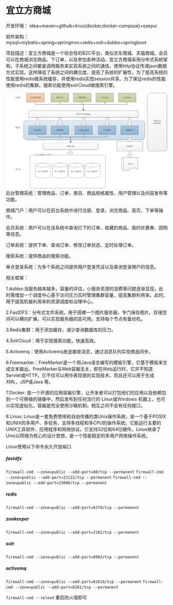 # 宜立方商城

开发环境： idea+maven+github+linux(docker,docker-compose)+easyui

软件架构： mysql+mybatis+spring+springmvc+redis+solr+dubbo+springboot

项目描述：宜立方商城是一个综合性的B2C平台，类似京东商城、天猫商城。会员可以在商城浏览商品、下订单，以及参加各种活动。宜立方商城采用分布式系统架构，子系统之间都是调用服务来实现系统之间的通信，使用http协议传递json数据方式实现。这样降低了系统之间的耦合度，提高了系统的扩展性。为了提高系统的性能使用redis做系统缓存，并使用redis实现session共享。为了保证redis的性能使用redis的集群。搜索功能使用solrCloud做搜索引擎。

[![image](https://github.com/adrklang/projects/blob/master/e3mall/jiagou.png)](https://github.com/adrklang/projects/blob/master/e3mall/jiagou.png)后台管理系统：管理商品、订单、类目、商品规格属性、用户管理以及内容发布等功能。

商城门户：用户可以在前台系统中进行注册、登录、浏览商品、首页、下单等操作。

会员系统：用户可以在该系统中查询已下的订单、收藏的商品、我的优惠券、团购等信息。

订单系统：提供下单、查询订单、修改订单状态、定时处理订单。

搜索系统：提供商品的搜索功能。

单点登录系统：为多个系统之间提供用户登录凭证以及查询登录用户的信息。

相关框架：

1.dubbo:当服务越来越多，容量的评估，小服务资源的浪费等问题逐渐显现，此时需增加一个调度中心基于访问压力实时管理集群容量，提高集群利用率。此时，用于提高机器利用率的资源调度和治理中心。

2.FastDFS：分布式文件系统，用于搭建一个图片服务器，专门保存图片。存储空间可以横向扩展，可以实现服务器的高可用。支持每个节点有备份机。

3.Redis集群：用于添加缓存，减少查询数据库的压力。

4.SolrCloud：用于实现搜索功能，快速高效。

5.Activemq：使用Activemq发送接收消息，通过消息队列实现商品同步。

6.Freemarker：FreeMarker是一个用Java语言编写的模板引擎，它基于模板来生成文本输出。FreeMarker与Web容器无关，即在Web运行时，它并不知道Servlet或HTTP。它不仅可以用作表现层的实现技术，而且还可以用于生成XML，JSP或Java 等。

7.Docker: 是一个开源的应用容器引擎，让开发者可以打包他们的应用以及依赖包到一个可移植的镜像中，然后发布到任何流行的 Linux或Windows 机器上，也可以实现虚拟化。容器是完全使用沙箱机制，相互之间不会有任何接口。

8.Linux: Linux是一套免费使用和自由传播的类Unix操作系统，是一个基于POSIX和UNIX的多用户、多任务、支持多线程和多CPU的操作系统。它能运行主要的UNIX工具软件、应用程序和网络协议。它支持32位和64位硬件。Linux继承了Unix以网络为核心的设计思想，是一个性能稳定的多用户网络操作系统。

Linux使用以下命令永久开放端口
##### fastdfs
`firewall-cmd --zone=public --add-port=80/tcp --permanent`
`firewall-cmd --zone=public --add-port=22122/tcp --permanent`
`firewall-cmd --zone=public --add-port=23000/tcp --permanent`

##### redis
`firewall-cmd --zone=public --add-port=6379/tcp --permanent`

##### zookeeper
`firewall-cmd --zone=public --add-port=2181/tcp --permanent`

##### solr
`firewall-cmd --zone=public --add-port=8983/tcp --permanent`

##### activemq
`firewall-cmd --zone=public --add-port=61616/tcp --permanent`
`firewall-cmd --zone=public --add-port=8161/tcp --permanent`

`firewall-cmd --reload` 重启防火墙即可
